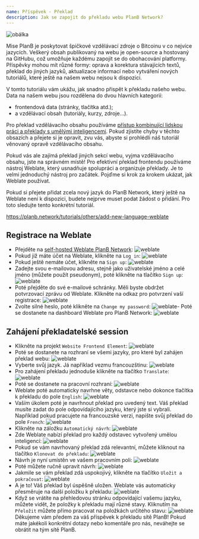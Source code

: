 ```yaml
---
name: Příspěvek - Překlad
description: Jak se zapojit do překladu webu PlanB Network?
---
```

![obálka](assets/cover.webp)

Mise PlanB je poskytovat špičkové vzdělávací zdroje o Bitcoinu v co nejvíce jazycích. Veškerý obsah publikovaný na webu je open-source a hostovaný na GitHubu, což umožňuje každému zapojit se do obohacování platformy. Příspěvky mohou mít různé formy: oprava a korektura stávajících textů, překlad do jiných jazyků, aktualizace informací nebo vytváření nových tutoriálů, které ještě na našem webu nejsou k dispozici.

V tomto tutoriálu vám ukážu, jak snadno přispět k překladu našeho webu. Data na našem webu jsou rozdělena do dvou hlavních kategorií:
- frontendová data (stránky, tlačítka atd.);
- a vzdělávací obsah (tutoriály, kurzy, zdroje...).

Pro překlad vzdělávacího obsahu používáme [přístup kombinující lidskou práci a překlady s umělými inteligencemi](https://github.com/Asi0Flammeus/LLM-Translator). Pokud zjistíte chyby v těchto obsazích a přejete si je opravit, zvu vás, abyste si prohlédli náš tutoriál věnovaný opravě vzdělávacího obsahu.

Pokud vás ale zajímá překlad jiných sekcí webu, vyjma vzdělávacího obsahu, jste na správném místě! Pro efektivní překlad frontendu používáme nástroj Weblate, který usnadňuje spolupráci a organizuje překlady. Je to velmi jednoduchý nástroj pro začátek. Pojďme si krok za krokem ukázat, jak Weblate používat.

Pokud si přejete přidat zcela nový jazyk do PlanB Network, který ještě na Weblate není k dispozici, budete nejprve muset podat žádost o přidání. Pro toto sledujte tento konkrétní tutoriál.

https://planb.network/tutorials/others/add-new-language-weblate



## Registrace na Weblate

- Přejděte na [self-hosted Weblate PlanB Network](https://weblate.planb.network/):
![weblate](assets/01.webp)
- Pokud již máte účet na Weblate, klikněte na `Log in`:
![weblate](assets/02.webp)
- Pokud ještě nemáte účet, klikněte na `Sign up`:
![weblate](assets/03.webp)
- Zadejte svou e-mailovou adresu, stejně jako uživatelské jméno a celé jméno (můžete použít pseudonym), poté klikněte na tlačítko `Sign up`:
![weblate](assets/04.webp)
- Poté přejděte do své e-mailové schránky. Měli byste obdržet potvrzovací zprávu od Weblate. Klikněte na odkaz pro potvrzení vaší registrace:
![weblate](assets/05.webp)
- Zvolte silné heslo, poté klikněte na `Change my password`:
![weblate](assets/06.webp)- Poté se dostanete na dashboard Weblate pro PlanB Network: 
![weblate](assets/07.webp)

## Zahájení překladatelské session

- Klikněte na projekt `Website Frontend Element`:
![weblate](assets/08.webp)
- Poté se dostanete na rozhraní se všemi jazyky, pro které byl zahájen překlad webu:
![weblate](assets/09.webp)
- Vyberte svůj jazyk. Já například vezmu francouzštinu:
![weblate](assets/10.webp)
- Pro zahájení překladu jednoduše klikněte na tlačítko `Translate`:
![weblate](assets/11.webp)
- Poté se dostanete na pracovní rozhraní:
![weblate](assets/12.webp)
- Weblate poté automaticky navrhne věty, odstavce nebo dokonce tlačítka k překladu do pole `English`: ![weblate](assets/13.webp)
- Vaším úkolem poté je navrhnout překlad pro uvedený text. Váš překlad musíte zadat do pole odpovídajícího jazyku, který jste si vybrali. Například pokud pracujete na francouzské verzi, napište svůj překlad do pole `French`:
![weblate](assets/14.webp)
- Klikněte na záložku `Automatický návrh`:
![weblate](assets/15.webp)
- Zde Weblate nabízí překlad pro každý odstavec vytvořený umělou inteligencí:
![weblate](assets/16.webp)
- Pokud se vám navrhovaný překlad zdá relevantní, můžete kliknout na tlačítko `Klonovat do překladu`:
![weblate](assets/17.webp)
- Návrh je nyní umístěn ve vašem pracovním poli:
![weblate](assets/18.webp)
- Poté můžete ručně upravit návrh:
![weblate](assets/19.webp)
- Jakmile se vám překlad zdá uspokojivý, klikněte na tlačítko `Uložit a pokračovat`:
![weblate](assets/20.webp)
- A je to! Váš překlad byl úspěšně uložen. Weblate vás automaticky přesměruje na další položku k překladu:
![weblate](assets/21.webp)
- Když se vrátíte na přehledovou stránku odpovídající vašemu jazyku, můžete vidět, že položky k překladu mají různé stavy. Kliknutím na `Přeložit` můžete přímo pracovat na položkách určitého stavu:
![weblate](assets/22.webp)
Děkujeme vám předem za váš příspěvek k překladu sítě PlanB! Pokud máte jakékoli konkrétní dotazy nebo komentáře pro nás, neváhejte se obrátit na tým sítě PlanB.